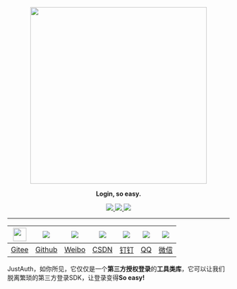 <p align="center">
	<a href="https://www.justauth.cn/"><img src="https://gitee.com/yadong.zhang/static/raw/master/JustAuth/logo.png" width="400"></a>
</p>
<p align="center">
	<strong>Login, so easy.</strong>
</p>
<p align="center">
	<a target="_blank" href="https://search.maven.org/search?q=g:%22me.zhyd%22%20AND%20a:%22JustAuth%22">
		<img src="https://img.shields.io/badge/Maven Central-1.0.0-blue.svg" ></img>
	</a>
	<a target="_blank" href="https://gitee.com/yadong.zhang/JustAuth/blob/master/LICENSE">
		<img src="https://img.shields.io/badge/License-GPL%20v3-yellow.svg" ></img>
	</a>
	<a target="_blank" href="https://www.oracle.com/technetwork/java/javase/downloads/index.html">
		<img src="https://img.shields.io/badge/JDK-1.8+-green.svg" ></img>
	</a>
</p>

-------------------------------------------------------------------------------


| <a href="https://gitee.com/"><img src="https://gitee.com/logo_icon.png" width="30"></a> |[![](https://gitee.com/yadong.zhang/static/raw/master/JustAuth/github.png)](https://github.com) | [![](https://gitee.com/yadong.zhang/static/raw/master/JustAuth/weibo.png)](https://weibo.com) | [![](https://gitee.com/yadong.zhang/static/raw/master/JustAuth/csdn.png)](https://www.csdn.net/)| [![](https://gitee.com/yadong.zhang/static/raw/master/JustAuth/dingding.png)](https://www.dingtalk.com)| [![](https://gitee.com/yadong.zhang/static/raw/master/JustAuth/qq.png)](https://connect.qq.com/devuser.html#/)|[![](https://gitee.com/yadong.zhang/static/raw/master/JustAuth/wechats.png)](https://mp.weixin.qq.com/cgi-bin/loginpage?t=wxm2-login&lang=zh_CN)|    
| :----------------: | :-----------------: | :---------: | :---------: | :---------: | :---------:| :---------:|    
| [Gitee](#Gitee) | [Github](#Github)|[Weibo](#Weibo) | [CSDN](#CSDN) |[钉钉](#钉钉)|[QQ](#QQ)| [微信](#微信) |

JustAuth，如你所见，它仅仅是一个**第三方授权登录**的**工具类库**，它可以让我们脱离繁琐的第三方登录SDK，让登录变得**So easy!**

